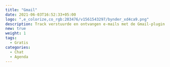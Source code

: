```yaml
---
title: "Gmail"
date: 2021-06-03T16:52:33+05:00
logo: ",e_colorize,co_rgb:203476/v1561543297/bynder_xd4ca9.png"
description: Track verstuurde en ontvangen e-mails met de Gmail-plugin.
new: true
weight: 1
tags:
  - Gratis
categories:
  - Chat
  - Agenda
---
```

